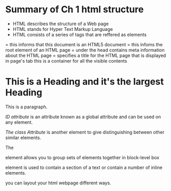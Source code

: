 # Summary of Ch 1 html structure

- HTML describes the structure of a Web page
- HTML stands for Hyper Text Markup Language
- HTML consists of a series of tags that are reffered as elements

<!DOCTYPE html> = this informs that this document is an HTML5 document
<html> = this infoms the root element of an HTML page
<head> =  under the head contains meta information about the HTML page
<title>Page Title</title> = specifies a title for the HTML page that is displayed in page's tab
</head>
<body> this is a container for all the visible contents 

<h1>This is a Heading and it's the largest Heading</h1>
<p>This is a paragraph.</p>

</body>
</html>

<!--this is the element for comments-->

*ID attribute* is an attribute known as a global attribute and can be used on any element. 

*The class Attribute* is another element to give distinguishing between other similar elements. 

The <Div> element allows you to group sets of elements together in block-level box

<span> element is used to contain a section of a text or contain a number of inline elements.

you can layout your html webpage different ways. 